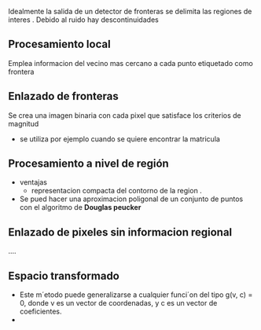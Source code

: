Idealmente la salida de un detector de fronteras se delimita las regiones de interes . 
Debido al ruido hay descontinuidades

## Procesamiento local 
 Emplea informacion del vecino mas cercano a cada punto etiquetado como frontera
## Enlazado de fronteras 
Se crea una imagen binaria con cada pixel 
que satisface los criterios de magnitud 
 - se utiliza por ejemplo cuando se quiere encontrar la matricula 
## Procesamiento a nivel de región 
- ventajas 
	- representacion compacta del contorno de la region .
- Se pued hacer una aproximacion poligonal de un conjunto de puntos con el algoritmo de **Douglas peucker**


## Enlazado de pixeles sin informacion regional 

....

## Espacio transformado
- Este m´etodo puede generalizarse a cualquier funci´on del tipo g(v, c) = 0, donde v es un vector de coordenadas, y c es un vector de coeficientes.
- 